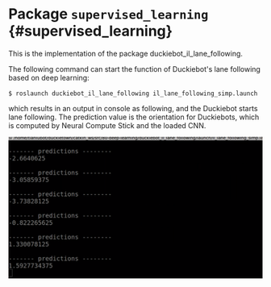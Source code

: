 # Package `supervised_learning` {#supervised_learning}

This is the implementation of the package duckiebot_il_lane_following.

The following command can start the function of Duckiebot's lane following based on deep learning:

    $ roslaunch duckiebot_il_lane_following il_lane_following_simp.launch 

which results in an output in console as following, and the Duckiebot starts lane following. The prediction value is the orientation for Duckiebots, which is computed by Neural Compute Stick and the loaded CNN.

![Plug 0](console.png)



